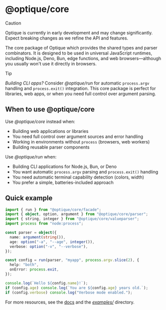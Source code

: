@optique/core
=============

> [!CAUTION]
> Optique is currently in early development and may change significantly.
> Expect breaking changes as we refine the API and features.

The core package of Optique which provides the shared types and parser
combinators. It is designed to be used in universal JavaScript runtimes,
including Node.js, Deno, Bun, edge functions, and web browsers—although
you usually won't use it directly in browsers.

> [!TIP]
> *Building CLI apps?* Consider *@optique/run* for automatic `process.argv`
> handling and `process.exit()` integration. This core package is perfect for
> libraries, web apps, or when you need full control over argument parsing.


When to use @optique/core
------------------------

Use *@optique/core* instead when:

 -  Building web applications or libraries
 -  You need full control over argument sources and error handling
 -  Working in environments without `process` (browsers, web workers)
 -  Building reusable parser components

Use *@optique/run* when:

 -  Building CLI applications for Node.js, Bun, or Deno
 -  You want automatic `process.argv` parsing and `process.exit()` handling
 -  You need automatic terminal capability detection (colors, width)
 -  You prefer a simple, batteries-included approach


Quick example
-------------

~~~~ typescript
import { run } from "@optique/core/facade";
import { object, option, argument } from "@optique/core/parser";
import { string, integer } from "@optique/core/valueparser";
import process from "node:process";

const parser = object({
  name: argument(string()),
  age: option("-a", "--age", integer()),
  verbose: option("-v", "--verbose"),
});

const config = run(parser, "myapp", process.argv.slice(2), {
  help: "both",
  onError: process.exit,
});

console.log(`Hello ${config.name}!`);
if (config.age) console.log(`You are ${config.age} years old.`);
if (config.verbose) console.log("Verbose mode enabled.");
~~~~

For more resources, see the [docs] and the [*examples/*](/examples/) directory.

[docs]: https://optique.dev/
